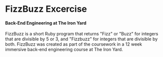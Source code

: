 # FizzBuzz Excercise
#### Back-End Engineering at The Iron Yard
FizzBuzz is a short Ruby program that returns "Fizz" or "Buzz" for integers that are divisible by 5 or 3, and "Fizzbuzz" for integers that are divisible by both. FizzBuzz was created as part of the coursework in a 12 week immersive back-end engineering course at The Iron Yard.
